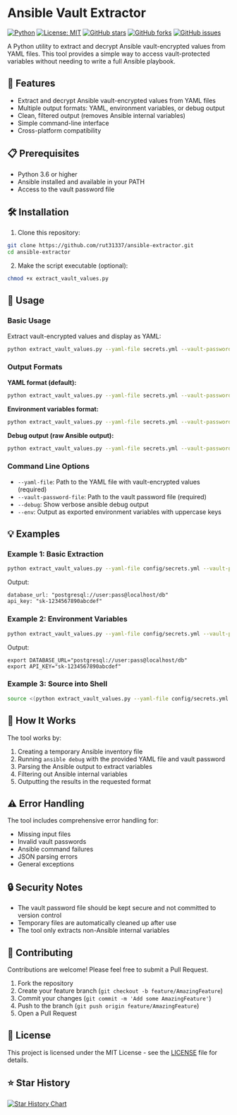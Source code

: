 # Ansible Vault Extractor

[![Python](https://img.shields.io/badge/python-3.6+-blue.svg)](https://www.python.org/downloads/)
[![License: MIT](https://img.shields.io/badge/License-MIT-yellow.svg)](https://opensource.org/licenses/MIT)
[![GitHub stars](https://img.shields.io/github/stars/rut31337/ansible-extractor.svg)](https://github.com/rut31337/ansible-extractor/stargazers)
[![GitHub forks](https://img.shields.io/github/forks/rut31337/ansible-extractor.svg)](https://github.com/rut31337/ansible-extractor/network)
[![GitHub issues](https://img.shields.io/github/issues/rut31337/ansible-extractor.svg)](https://github.com/rut31337/ansible-extractor/issues)

A Python utility to extract and decrypt Ansible vault-encrypted values from YAML files. This tool provides a simple way to access vault-protected variables without needing to write a full Ansible playbook.

## 🚀 Features

- Extract and decrypt Ansible vault-encrypted values from YAML files
- Multiple output formats: YAML, environment variables, or debug output
- Clean, filtered output (removes Ansible internal variables)
- Simple command-line interface
- Cross-platform compatibility

## 📋 Prerequisites

- Python 3.6 or higher
- Ansible installed and available in your PATH
- Access to the vault password file

## 🛠️ Installation

1. Clone this repository:
```bash
git clone https://github.com/rut31337/ansible-extractor.git
cd ansible-extractor
```

2. Make the script executable (optional):
```bash
chmod +x extract_vault_values.py
```

## 📖 Usage

### Basic Usage

Extract vault-encrypted values and display as YAML:

```bash
python extract_vault_values.py --yaml-file secrets.yml --vault-password-file vault_password.txt
```

### Output Formats

**YAML format (default):**
```bash
python extract_vault_values.py --yaml-file secrets.yml --vault-password-file vault_password.txt
```

**Environment variables format:**
```bash
python extract_vault_values.py --yaml-file secrets.yml --vault-password-file vault_password.txt --env
```

**Debug output (raw Ansible output):**
```bash
python extract_vault_values.py --yaml-file secrets.yml --vault-password-file vault_password.txt --debug
```

### Command Line Options

- `--yaml-file`: Path to the YAML file with vault-encrypted values (required)
- `--vault-password-file`: Path to the vault password file (required)
- `--debug`: Show verbose ansible debug output
- `--env`: Output as exported environment variables with uppercase keys

## 💡 Examples

### Example 1: Basic Extraction
```bash
python extract_vault_values.py --yaml-file config/secrets.yml --vault-password-file .vault_pass
```

Output:
```
database_url: "postgresql://user:pass@localhost/db"
api_key: "sk-1234567890abcdef"
```

### Example 2: Environment Variables
```bash
python extract_vault_values.py --yaml-file config/secrets.yml --vault-password-file .vault_pass --env
```

Output:
```
export DATABASE_URL="postgresql://user:pass@localhost/db"
export API_KEY="sk-1234567890abcdef"
```

### Example 3: Source into Shell
```bash
source <(python extract_vault_values.py --yaml-file config/secrets.yml --vault-password-file .vault_pass --env)
```

## 🔧 How It Works

The tool works by:

1. Creating a temporary Ansible inventory file
2. Running `ansible debug` with the provided YAML file and vault password
3. Parsing the Ansible output to extract variables
4. Filtering out Ansible internal variables
5. Outputting the results in the requested format

## ⚠️ Error Handling

The tool includes comprehensive error handling for:
- Missing input files
- Invalid vault passwords
- Ansible command failures
- JSON parsing errors
- General exceptions

## 🔒 Security Notes

- The vault password file should be kept secure and not committed to version control
- Temporary files are automatically cleaned up after use
- The tool only extracts non-Ansible internal variables

## 🤝 Contributing

Contributions are welcome! Please feel free to submit a Pull Request.

1. Fork the repository
2. Create your feature branch (`git checkout -b feature/AmazingFeature`)
3. Commit your changes (`git commit -m 'Add some AmazingFeature'`)
4. Push to the branch (`git push origin feature/AmazingFeature`)
5. Open a Pull Request

## 📝 License

This project is licensed under the MIT License - see the [LICENSE](LICENSE) file for details.

## ⭐ Star History

[![Star History Chart](https://api.star-history.com/svg?repos=rut31337/ansible-extractor&type=Date)](https://star-history.com/#rut31337/ansible-extractor&Date) 